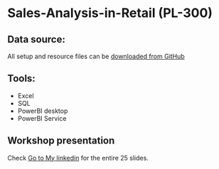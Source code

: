
#                               Sales-Analysis-in-Retail (PL-300)




## Data source:  
All setup and resource files can be [downloaded from GitHub](https://github.com/MicrosoftLearning/PL-300-Microsoft-Power-BI-Data-Analyst/raw/Main/AllfilesDownload.zip)

## Tools: 
- Excel
- SQL
- PowerBI desktop
- PowerBI Service


## Workshop presentation 

Check [Go to My linkedin](https://www.linkedin.com/posts/suifeng-yuan_power-bi-ingesting-data-from-sql-server-activity-7177991867236540416-A-JC?utm_source=share&utm_medium=member_desktop&rcm=ACoAADhYObcBFWn-w6SYlHGRqFuAoD7_AWxeLTY) for the entire 25 slides. 

